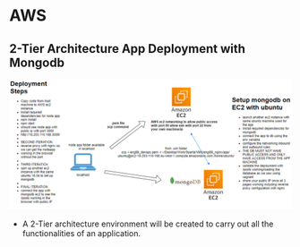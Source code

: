 # AWS

## 2-Tier Architecture App Deployment with Mongodb
![alt text](2Tier_app_deployment_on_aws_diagram.png)
-  A 2-Tier architecture environment will be created to carry out all the functionalities of an 
application.